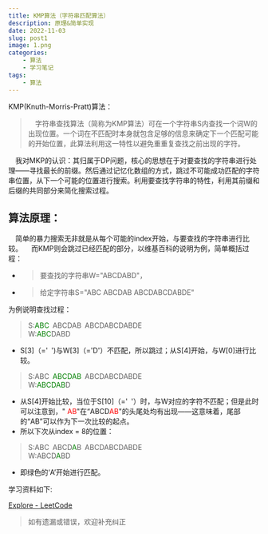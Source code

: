 ```yaml
---
title: KMP算法（字符串匹配算法）
description: 原理&简单实现
date: 2022-11-03
slug: post1
image: 1.png
categories:
    - 算法
    - 学习笔记
tags:
    - 算法
---
```

KMP(Knuth-Morris-Pratt)算法：  
> &emsp;字符串查找算法（简称为KMP算法）可在一个字符串S内查找一个词W的出现位置。一个词在不匹配时本身就包含足够的信息来确定下一个匹配可能的开始位置，此算法利用这一特性以避免重重复查找之前出现的字符。  

&emsp;我对MKP的认识：其归属于DP问题，核心的思想在于对要查找的字符串进行处理——寻找最长的前缀。然后通过记忆化数组的方式，跳过不可能成功匹配的字符串位置，从下一个可能的位置进行搜索。利用要查找字符串的特性，利用其前缀和后缀的共同部分来简化搜索过程。

## 算法原理：
&emsp;简单的暴力搜索无非就是从每个可能的index开始，与要查找的字符串进行比较。
&emsp;而KMP则会跳过已经匹配的部分，以维基百科的说明为例，简单概括过程：
* >要查找的字符串W="ABCDABD"，
* >给定字符串S="ABC ABCDAB ABCDABCDABDE"  
  
为例说明查找过程：
> S:<font color=#008000>ABC</font>&ensp;ABCDAB&ensp;ABCDABCDABDE  
> W:<font color=#008000>ABC</font>DABD  

* S[3]（='&ensp;')与W[3]（='D'）不匹配，所以跳过；从S[4]开始，与W[0]进行比较。
> S:ABC&ensp;<font color=#008000>ABCDAB</font>&ensp;ABCDABCDABDE  
> W:<font color=#008000>ABCDAB</font>D
* 从S[4]开始比较，当位于S[10]（='&ensp;'）时，与W对应的字符不匹配；但是此时可以注意到，"<font color=red> AB</font>"在“ABCD<font color=red>AB</font>"的头尾处均有出现——这意味着，尾部的“AB”可以作为下一次比较的起点。  
* 所以下次从index = 8的位置：
> S:ABC&ensp;ABCD<font color=#008000>A</font>B&ensp;ABCDABCDABDE  
> W:ABCD<font color=#008000>A</font>BD  

* 即绿色的‘A’开始进行匹配。


学习资料如下:

[Explore - LeetCode](https://leetcode.com/explore/learn/card/dynamic-programming/630/an-introduction-to-dynamic-programming/4035/ "Explore - LeetCode")

> 如有遗漏或错误，欢迎补充纠正